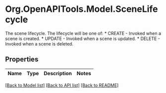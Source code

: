 # Org.OpenAPITools.Model.SceneLifecycle
The scene lifecycle. The lifecycle will be one of: * CREATE - Invoked when a scene is created. * UPDATE - Invoked when a scene is updated. * DELETE - Invoked when a scene is deleted. 
## Properties

Name | Type | Description | Notes
------------ | ------------- | ------------- | -------------

[[Back to Model list]](../README.md#documentation-for-models) [[Back to API list]](../README.md#documentation-for-api-endpoints) [[Back to README]](../README.md)

